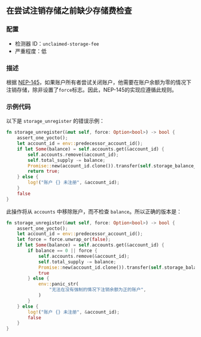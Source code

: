 
## 在尝试注销存储之前缺少存储费检查

### 配置

* 检测器 ID：`unclaimed-storage-fee`
* 严重程度：低

### 描述

根据 [NEP-145](https://github.com/near/NEPs/blob/master/neps/nep-0145.md#5-account-gracefully-closes-registration)，如果账户所有者尝试关闭账户，他需要在账户余额为零的情况下注销存储，除非设置了`force`标志。因此，NEP-145的实现应遵循此规则。

### 示例代码

以下是 `storage_unregister` 的错误示例：

```rust
fn storage_unregister(&mut self, force: Option<bool>) -> bool {
    assert_one_yocto();
    let account_id = env::predecessor_account_id();
    if let Some(balance) = self.accounts.get(&account_id) {
        self.accounts.remove(&account_id);
        self.total_supply -= balance;
        Promise::new(account_id.clone()).transfer(self.storage_balance_bounds().min.0 + 1);
        return true;
    } else {
        log!("账户 {} 未注册", &account_id);
    }
    false
}
```

此操作将从 `accounts` 中移除账户，而不检查 `balance`。所以正确的版本是：

```rust
fn storage_unregister(&mut self, force: Option<bool>) -> bool {
    assert_one_yocto();
    let account_id = env::predecessor_account_id();
    let force = force.unwrap_or(false);
    if let Some(balance) = self.accounts.get(&account_id) {
        if balance == 0 || force {
            self.accounts.remove(&account_id);
            self.total_supply -= balance;
            Promise::new(account_id.clone()).transfer(self.storage_balance_bounds().min.0 + 1);
            true
        } else {
            env::panic_str(
                "无法在没有强制的情况下注销余额为正的账户",
            )
        }
    } else {
        log!("账户 {} 未注册", &account_id);
        false
    }
}
```
